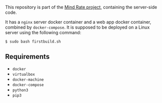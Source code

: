 This repository is part of the [Mind Rate project](https://github.com/apm1467/mind-rate), containing the server-side code. 

It has a `nginx` server docker container and a web app docker container, combined by `docker-compose`. It is supposed to be deployed on a Linux server using the following command:

`$ sudo bash firstbuild.sh`

## Requirements

- `docker`
- `virtualbox`
- `docker-machine`
- `docker-compose`
- `python3`
- `pip3`
